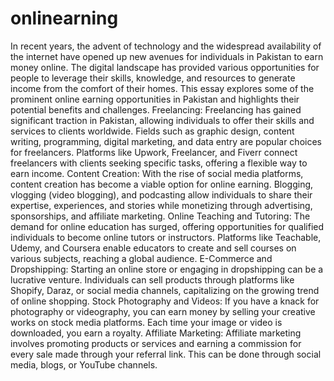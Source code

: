 # onlinearning
In recent years, the advent of technology and the widespread availability of the internet have opened up new avenues for individuals in Pakistan to earn money online. The digital landscape has provided various opportunities for people to leverage their skills, knowledge, and resources to generate income from the comfort of their homes. This essay explores some of the prominent online earning opportunities in Pakistan and highlights their potential benefits and challenges.
Freelancing: Freelancing has gained significant traction in Pakistan, allowing individuals to offer their skills and services to clients worldwide. Fields such as graphic design, content writing, programming, digital marketing, and data entry are popular choices for freelancers. Platforms like Upwork, Freelancer, and Fiverr connect freelancers with clients seeking specific tasks, offering a flexible way to earn income.
Content Creation: With the rise of social media platforms, content creation has become a viable option for online earning. Blogging, vlogging (video blogging), and podcasting allow individuals to share their expertise, experiences, and stories while monetizing through advertising, sponsorships, and affiliate marketing.
Online Teaching and Tutoring: The demand for online education has surged, offering opportunities for qualified individuals to become online tutors or instructors. Platforms like Teachable, Udemy, and Coursera enable educators to create and sell courses on various subjects, reaching a global audience.
E-Commerce and Dropshipping: Starting an online store or engaging in dropshipping can be a lucrative venture. Individuals can sell products through platforms like Shopify, Daraz, or social media channels, capitalizing on the growing trend of online shopping.
Stock Photography and Videos: If you have a knack for photography or videography, you can earn money by selling your creative works on stock media platforms. Each time your image or video is downloaded, you earn a royalty.
Affiliate Marketing: Affiliate marketing involves promoting products or services and earning a commission for every sale made through your referral link. This can be done through social media, blogs, or YouTube channels.
